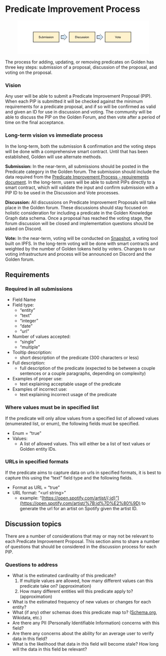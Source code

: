 # Predicate Improvement Process

<figure><img src="../../.gitbook/assets/image (1).png" alt=""><figcaption></figcaption></figure>

The process for adding, updating, or removing predicates on Golden has three key steps: submission of a proposal, discussion of the proposal, and voting on the proposal.

### Vision

Any user will be able to submit a Predicate Improvement Proposal (PIP). When each PIP is submitted it will be checked against the minimum requirements for a predicate proposal, and if so will be confirmed as valid and given an ID for use in discussion and voting. The community will be able to discuss the PIP on the Golden Forum, and then vote after a period of time on the final acceptance.

### Long-term vision vs immediate process

In the long-term, both the submission & confirmation and the voting steps will be done with a comprehensive smart contract. Until that has been established, Golden will use alternate methods.

**Submission:** In the near-term, all submissions should be posted in the Predicate category in the Golden forum. The submission should include the data required from the [Predicate Improvement Process - requirements document](https://www.notion.so/Predicate-Improvement-Process-requirements-c2927fdce8ec40219473ef74237845e6). In the long-term, users will be able to submit PIPs directly to a smart contract, which will validate the input and confirm submission with a PIP ID to be used in the Discussion and Vote processes.

**Discussion:** All discussions on Predicate Improvement Proposals will take place in the Golden forum. These discussions should stay focused on holistic consideration for including a predicate in the Golden Knowledge Graph data schema. Once a proposal has reached the voting stage, the forum discussion will be closed and implementation questions should be asked on Discord.

**Vote:** In the near-term, voting will be conducted on [Snapshot](https://snapshot.org), a voting tool built on IPFS. In the long-term voting will be done with smart contracts and weighted by the number of Golden tokens held by voters. Changes to our voting infrastructure and process will be announced on Discord and the Golden forum.

## Requirements

### Required in all submissions

* Field Name
* Field type:
  * “entity”
  * “text”
  * “integer”
  * “date”
  * “url”
* Number of values accepted:
  * “single”
  * “multiple”
* Tooltip description:
  * short description of the predicate (300 characters or less)
* Full description:
  * full description of the predicate (expected to be between a couple sentences or a couple paragraphs, depending on complexity)
* Examples of proper use:
  * text explaining acceptable usage of the predicate
* Examples of incorrect use:
  * text explaining incorrect usage of the predicate

### Where values must be in specified list

If the predicate will only allow values from a specified list of allowed values (enumerated list, or enum), the following fields must be specified.

* Enum = “true”
* Values:
  * A list of allowed values. This will either be a list of text values or Golden entity IDs.

### URLs in specified formats

If the predicate aims to capture data on urls in specified formats, it is best to capture this using the “text” field type and the following fields.

* Format as URL = “true”
* URL format: “\<url string>”
  * example: “[https://open.spotify.com/artist/{:id}”](https://open.spotify.com/artist/%7B:id%7D%E2%80%9D) to generate the url for an artist on Spotify given the artist ID.

## Discussion topics

There are a number of considerations that may or may not be relevant to each Predicate Improvement Proposal. This section aims to share a number of questions that should be considered in the discussion process for each PIP.

### Questions to address

* What is the estimated cardinality of this predicate?
  1. If multiple values are allowed, how many different values can this predicate take on? (approximation)
  2. How many different entities will this predicate apply to? (approximation)
* What is the estimated frequency of new values or changes for each entity?
* What (if any) other schemas does this predicate map to? ([Schema.org](http://schema.org), Wikidata, etc.)
* Are there any PII (Personally Identifiable Information) concerns with this field?
* Are there any concerns about the ability for an average user to verify data in this field?
* What is the likelihood that data in this field will become stale? How long will the data in this field be relevant?
